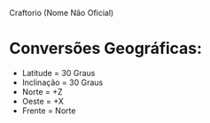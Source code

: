 Craftorio (Nome Não Oficial)

# Conversões Geográficas:
- Latitude = 30 Graus
- Inclinação = 30 Graus
- Norte = +Z
- Oeste = +X
- Frente = Norte